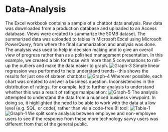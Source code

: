 # Data-Analysis
The Excel workbook contains a sample of a chatbot data analysis.
Raw data was downloaded from a production database and uploaded to an Access database. Views were created to summarize the 50MB dataset.
The summarized data was uploaded to tables in Microsoft Excel using Microsoft PowerQuery, from where the final summarization and analysis was done.
The analysis was used to help in decision making and to give an overall view of progress rather than as a polished management presentation.
In this example, we created a bin for those with more than 5 conversations to roll-up the outliers and make the data easier to graph.
![Graph-3](https://github.com/user-attachments/assets/1c5e524a-e068-42e9-8ee6-c1cc89f488c4)
Simple linear regression was performed to help understand trends--this shows the results for just one of sixteen chatbots:
![Graph-4](https://github.com/user-attachments/assets/35a356d9-5a08-4233-b8f9-c5a094010de7)
Wherever possible, each chart was created to answer a business question. Inconsistencies in the distribution of ratings, for example, led to further analysis to understand whether this was a result of ratings manipulation:
![Graph-5](https://github.com/user-attachments/assets/b24dc839-f973-4689-b53d-43c1e3cf5b33)
The analysis attempted to understand the data from a nuanced business viewpoint. In doing so, it highlighted the need to be able to work with the data at a low level (e.g. SQL, or code), rather than via a code-free BI tool:
![Table-1](https://github.com/user-attachments/assets/ecabb01e-94d0-4a68-887d-da1e0880e5fc)
![Graph-1](https://github.com/user-attachments/assets/b2442b99-1b66-4571-8c5c-4344d14ca019)
We split some analysis between employee and non-employee users to see if the response from these more technology savvy users was different from that of the general public.
